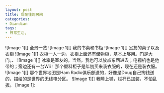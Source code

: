 ```yaml
---
layout: post
title: 现在住的房间
categories:
- Diandian
tags:
- 日常生活, 
---
```

!\[Image 1\]\[\] 全景一览 !\[Image 1\]\[\] 我的书桌和书柜 !\[Image 1\]\[\] 室友的桌子以及衣柜 !\[Image 1\]\[\] 衣柜一人一边，衣柜上面还有储物柜，基本上够用。门是大门。、 !\[Image 1\]\[\] 冰箱是室友的，当然，我也可以放点东西进去；电视机也是他带的；旁边还有一台Wii！那个塑料柜子是年初买来装衣服的，现在还是装衣服。 !\[Image 1\]\[\] 那个世界地图是Ham Radio俱乐部送的，好像是Doug自己掏钱送的，描绘的是世界的无线电分区。 !\[Image 1\]\[\] 我睡上铺，栏杆已加装，不怕乱扳。 \[Image 1\]: